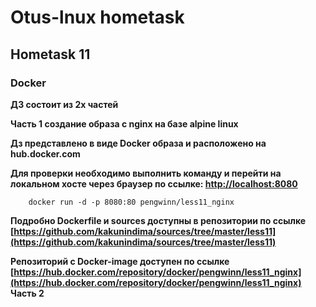 # Otus-lnux hometask
## Hometask 11
### Docker
__ДЗ состоит из 2х частей__

__Часть 1 создание образа с nginx на базе alpine linux__

__Дз представлено в виде Docker образа и расположено на hub.docker.com__

__Для проверки необходимо выполнить команду и перейти на локальном хосте через браузер по ссылке: [http://localhost:8080](http://localhost:8080)__

```
    docker run -d -p 8080:80 pengwinn/less11_nginx
```
__Подробно Dockerfile и sources доступны в репозитории по ссылке [https://github.com/kakunindima/sources/tree/master/less11](https://github.com/kakunindima/sources/tree/master/less11)__

__Репозиторий с Docker-image доступен по ссылке [https://hub.docker.com/repository/docker/pengwinn/less11_nginx](https://hub.docker.com/repository/docker/pengwinn/less11_nginx)__
__Часть 2__